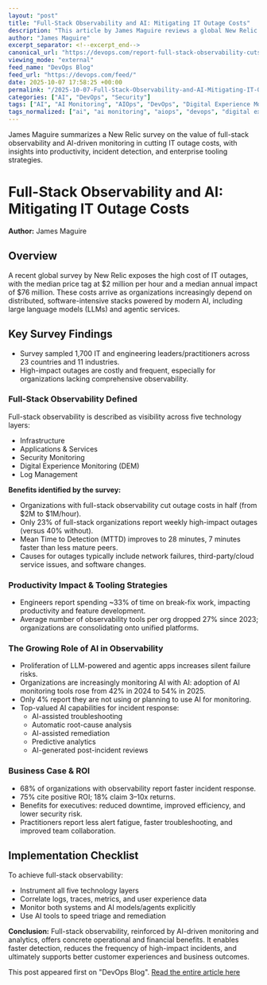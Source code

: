 ```yaml
---
layout: "post"
title: "Full-Stack Observability and AI: Mitigating IT Outage Costs"
description: "This article by James Maguire reviews a global New Relic survey examining the financial and operational benefits of implementing full-stack observability in IT environments. It discusses the impact of observability on downtime costs, detection improvements, productivity, and how AI monitoring is reshaping incident response and tooling strategies across enterprises."
author: "James Maguire"
excerpt_separator: <!--excerpt_end-->
canonical_url: "https://devops.com/report-full-stack-observability-cuts-downtime-costs/"
viewing_mode: "external"
feed_name: "DevOps Blog"
feed_url: "https://devops.com/feed/"
date: 2025-10-07 17:58:25 +00:00
permalink: "/2025-10-07-Full-Stack-Observability-and-AI-Mitigating-IT-Outage-Costs.html"
categories: ["AI", "DevOps", "Security"]
tags: ["AI", "AI Monitoring", "AIOps", "DevOps", "Digital Experience Monitoring", "Full Stack Observability", "Incident Response", "IT Outages", "LLMs", "Log Management", "Machine Learning", "Mean Time To Detection", "Monitoring And Analytics", "New Relic", "Observability", "Operational Efficiency", "Posts", "Predictive Analytics", "Root Cause Analysis", "Security", "Security Monitoring", "Social Facebook", "Social LinkedIn", "Social X"]
tags_normalized: ["ai", "ai monitoring", "aiops", "devops", "digital experience monitoring", "full stack observability", "incident response", "it outages", "llms", "log management", "machine learning", "mean time to detection", "monitoring and analytics", "new relic", "observability", "operational efficiency", "posts", "predictive analytics", "root cause analysis", "security", "security monitoring", "social facebook", "social linkedin", "social x"]
---
```


James Maguire summarizes a New Relic survey on the value of full-stack observability and AI-driven monitoring in cutting IT outage costs, with insights into productivity, incident detection, and enterprise tooling strategies.<!--excerpt_end-->

# Full-Stack Observability and AI: Mitigating IT Outage Costs

**Author:** James Maguire  

## Overview

A recent global survey by New Relic exposes the high cost of IT outages, with the median price tag at $2 million per hour and a median annual impact of $76 million. These costs arrive as organizations increasingly depend on distributed, software-intensive stacks powered by modern AI, including large language models (LLMs) and agentic services.

## Key Survey Findings

- Survey sampled 1,700 IT and engineering leaders/practitioners across 23 countries and 11 industries.
- High-impact outages are costly and frequent, especially for organizations lacking comprehensive observability.

### Full-Stack Observability Defined

Full-stack observability is described as visibility across five technology layers:

- Infrastructure
- Applications & Services
- Security Monitoring
- Digital Experience Monitoring (DEM)
- Log Management

**Benefits identified by the survey:**

- Organizations with full-stack observability cut outage costs in half (from $2M to $1M/hour).
- Only 23% of full-stack organizations report weekly high-impact outages (versus 40% without).
- Mean Time to Detection (MTTD) improves to 28 minutes, 7 minutes faster than less mature peers.
- Causes for outages typically include network failures, third-party/cloud service issues, and software changes.

### Productivity Impact & Tooling Strategies

- Engineers report spending ~33% of time on break-fix work, impacting productivity and feature development.
- Average number of observability tools per org dropped 27% since 2023; organizations are consolidating onto unified platforms.

### The Growing Role of AI in Observability

- Proliferation of LLM-powered and agentic apps increases silent failure risks.
- Organizations are increasingly monitoring AI with AI: adoption of AI monitoring tools rose from 42% in 2024 to 54% in 2025.
- Only 4% report they are not using or planning to use AI for monitoring.
- Top-valued AI capabilities for incident response:
  - AI-assisted troubleshooting
  - Automatic root-cause analysis
  - AI-assisted remediation
  - Predictive analytics
  - AI-generated post-incident reviews

### Business Case & ROI

- 68% of organizations with observability report faster incident response.
- 75% cite positive ROI; 18% claim 3–10x returns.
- Benefits for executives: reduced downtime, improved efficiency, and lower security risk.
- Practitioners report less alert fatigue, faster troubleshooting, and improved team collaboration.

## Implementation Checklist

To achieve full-stack observability:

- Instrument all five technology layers
- Correlate logs, traces, metrics, and user experience data
- Monitor both systems and AI models/agents explicitly
- Use AI tools to speed triage and remediation

**Conclusion:**
Full-stack observability, reinforced by AI-driven monitoring and analytics, offers concrete operational and financial benefits. It enables faster detection, reduces the frequency of high-impact incidents, and ultimately supports better customer experiences and business outcomes.

This post appeared first on "DevOps Blog". [Read the entire article here](https://devops.com/report-full-stack-observability-cuts-downtime-costs/)
